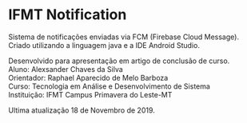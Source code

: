 # IFMT Notification
Sistema de notificações enviadas via FCM (Firebase Cloud Message).<br>
Criado utilizando a linguagem java e a IDE Android Studio.

Desenvolvido para apresentação em artigo de conclusão de curso.<br>
Aluno: Alexsander Chaves da Silva<br>
Orientador: Raphael Aparecido de Melo Barboza<br>
Curso: Tecnologia em Análise e Desenvolvimento de Sistema<br>
Instituição: IFMT Campus Primavera do Leste-MT

Ultima atualização 18 de Novembro de 2019.
